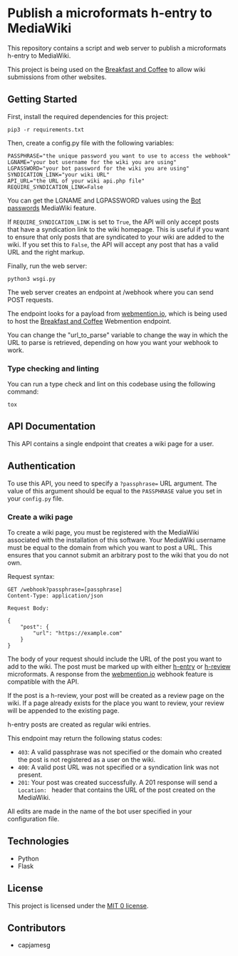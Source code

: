 # Publish a microformats h-entry to MediaWiki

This repository contains a script and web server to publish a microformats h-entry to MediaWiki.

This project is being used on the [Breakfast and Coffee](https://breakfastand.coffee) to allow wiki submissions from other websites.

## Getting Started

First, install the required dependencies for this project:

    pip3 -r requirements.txt

Then, create a config.py file with the following variables:

    PASSPHRASE="the unique password you want to use to access the webhook"
    LGNAME="your bot username for the wiki you are using"
    LGPASSWORD="your bot password for the wiki you are using"
    SYNDICATION_LINK="your wiki URL"
    API_URL="the URL of your wiki api.php file"
    REQUIRE_SYNDICATION_LINK=False
    
You can get the LGNAME and LGPASSWORD values using the [Bot passwords](https://www.mediawiki.org/wiki/Manual:Bot_passwords) MediaWiki feature.

If `REQUIRE_SYNDICATION_LINK` is set to `True`, the API will only accept posts that have a syndication link to the wiki homepage. This is useful if you want to ensure that only posts that are syndicated to your wiki are added to the wiki. If you set this to `False`, the API will accept any post that has a valid URL and the right markup.

Finally, run the web server:

    python3 wsgi.py

The web server creates an endpoint at /webhook where you can send POST requests.

The endpoint looks for a payload from [webmention.io](https://webmention.io), which is being used to host the [Breakfast and Coffee](https://breakfastand.coffee) Webmention endpoint.

You can change the "url_to_parse" variable to change the way in which the URL to parse is retrieved, depending on how you want your webhook to work.

### Type checking and linting

You can run a type check and lint on this codebase using the following command:

    tox

## API Documentation

This API contains a single endpoint that creates a wiki page for a user.

## Authentication

To use this API, you need to specify a `?passphrase=` URL argument. The value of this argument should be equal to the `PASSPHRASE` value you set in your `config.py` file.

### Create a wiki page

To create a wiki page, you must be registered with the MediaWiki associated with the installation of this software. Your MediaWiki username must be equal to the domain from which you want to post a URL. This ensures that you cannot submit an arbitrary post to the wiki that you do not own.

Request syntax:

```
GET /webhook?passphrase=[passphrase]
Content-Type: application/json

Request Body:

{
    "post": {
        "url": "https://example.com"
    }
}

```

The body of your request should include the URL of the post you want to add to the wiki. The post must be marked up with either [h-entry](https://microformats.org/wiki/h-entry) or [h-review](https://microformats.org/wiki/h-review) microformats. A response from the [webmention.io](https://webmention.io) webhook feature is compatible with the API.

If the post is a h-review, your post will be created as a review page on the wiki. If a page already exists for the place you want to review, your review will be appended to the existing page.

h-entry posts are created as regular wiki entries.

This endpoint may return the following status codes:

- `403`: A valid passphrase was not specified or the domain who created the post is not registered as a user on the wiki.
- `400`: A valid post URL was not specified or a syndication link was not present.
- `201`: Your post was created successfully. A 201 response will send a `Location: ` header that contains the URL of the post created on the MediaWiki.

All edits are made in the name of the bot user specified in your configuration file.

## Technologies

- Python
- Flask

## License

This project is licensed under the [MIT 0 license](LICENSE).

## Contributors

- capjamesg